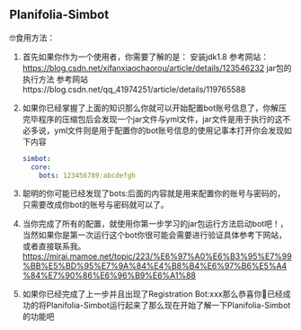 ## Planifolia-Simbot

🤓食用方法：

1. 首先如果你作为一个使用者，你需要了解的是：
   安装jdk1.8 参考网站：https://blog.csdn.net/xifanxiaochaorou/article/details/123546232
   jar包的执行方法 参考网站https://blog.csdn.net/qq_41974251/article/details/119765588
2. 如果你已经掌握了上面的知识那么你就可以开始配置bot账号信息了，你解压完毕程序的压缩包后会发现一个jar文件与yml文件，jar文件是用于执行的这不必多说，yml文件则是用于配置你的bot账号信息的使用记事本打开你会发现如下内容

   ```yml
   simbot:
     core:
       bots: 123456789:abcdefgh
   ```
3. 聪明的你可能已经发现了bots:后面的内容就是用来配置你的账号与密码的，只需要改成你bot的账号与密码就可以了。
4. 当你完成了所有的配置，就使用你第一步学习的jar包运行方法启动bot吧！，当然如果你是第一次运行这个bot你很可能会需要进行验证具体参考下网站，或者直接联系我。https://mirai.mamoe.net/topic/223/%E6%97%A0%E6%B3%95%E7%99%BB%E5%BD%95%E7%9A%84%E4%B8%B4%E6%97%B6%E5%A4%84%E7%90%86%E6%96%B9%E6%A1%88
5. 如果你已经完成了上一步并且出现了Registration Bot:xxx那么恭喜你🎉️已经成功的将Planifolia-Simbot运行起来了那么现在开始了解一下Planifolia-Simbot的功能吧
